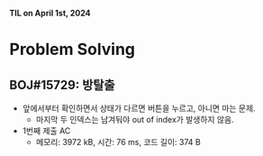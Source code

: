 **TIL on April 1st, 2024**

# Problem Solving
## BOJ#15729: 방탈출
* 앞에서부터 확인하면서 상태가 다르면 버튼을 누르고, 아니면 마는 문제.
    - 마지막 두 인덱스는 남겨둬야 out of index가 발생하지 않음.
* 1번째 제출 AC
    - 메모리: 3972 kB, 시간: 76 ms, 코드 길이: 374 B

